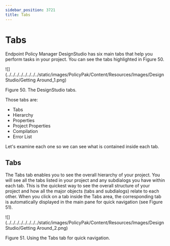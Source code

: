```yaml
---
sidebar_position: 3721
title: Tabs
---
```


# Tabs

Endpoint Policy Manager DesignStudio has six main tabs that help you perform tasks in your project. You can see the tabs highlighted in Figure 50.

![](../../../../../../../../static/images/PolicyPak/Content/Resources/Images/DesignStudio/Getting Around_1.png)

Figure 50. The DesignStudio tabs.

Those tabs are:

* Tabs
* Hierarchy
* Properties
* Project Properties
* Compilation
* Error List

Let's examine each one so we can see what is contained inside each tab.

## Tabs

The Tabs tab enables you to see the overall hierarchy of your project. You will see all the tabs listed in your project and any subdialogs you have within each tab. This is the quickest way to see the overall structure of your project and how all the major objects (tabs and subdialogs) relate to each other. When you click on a tab inside the Tabs area, the corresponding tab is automatically displayed in the main pane for quick navigation (see Figure 51).

![](../../../../../../../../static/images/PolicyPak/Content/Resources/Images/DesignStudio/Getting Around_2.png)

Figure 51. Using the Tabs tab for quick navigation.